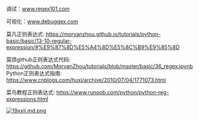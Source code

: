 调试：www.regex101.com

可视化：www.debuggex.com

莫凡正则表达式: https://morvanzhou.github.io/tutorials/python-basic/basic/13-10-regular-expression/#%E9%87%8D%E5%A4%8D%E5%8C%B9%E9%85%8D

莫烦github正则表达式代码: https://github.com/MorvanZhou/tutorials/blob/master/basic/36_regex.ipynb
Python正则表达式指南: https://www.cnblogs.com/huxi/archive/2010/07/04/1771073.html

菜鸟教程正则表达式: https://www.runoob.com/python/python-reg-expressions.html


[![19xxij.md.png](https://s2.ax1x.com/2020/01/19/19xxij.md.png)](https://imgchr.com/i/19xxij)
